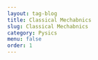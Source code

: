 ```yaml
---
layout: tag-blog
title: Classical Mechabnics
slug: Classical Mechabnics
category: Pysics
menu: false
order: 1
---
```

